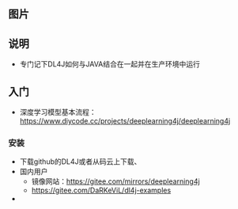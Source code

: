 ## 图片

## 说明

- 专门记下DL4J如何与JAVA结合在一起并在生产环境中运行



## 入门

- 深度学习模型基本流程：https://www.diycode.cc/projects/deeplearning4j/deeplearning4j



### 安装

- 下载github的DL4J或者从码云上下载、
- 国内用户
  - 镜像网站：https://gitee.com/mirrors/deeplearning4j
  - https://gitee.com/DaRKeViL/dl4j-examples
- 